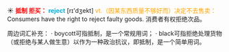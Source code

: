 ☀ <font color="red">**抵制 拒买：**</font>
<font color="sky blue">**reject**</font> [rɪ'dӡekt] 
<font color="orange">vt.（因某东西质量不够好而）决定不去售卖：</font>Consumers have the right to reject faulty goods. 消费者有权拒绝次品。

周边词汇补充：
· boycott可指抵制，是一个常规用词；
· black可指拒绝处理货物（或拒绝与某人做生意）以作为一种政治抗议，即抵制，是一个简单用词。
